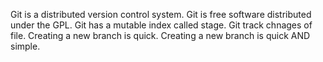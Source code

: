 Git is a distributed version control system.
Git is free software distributed under the GPL.
Git has a mutable index called stage.
Git track chnages of file.
Creating a new branch is quick.
Creating a new branch is quick AND simple.
